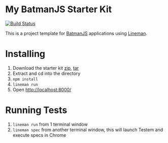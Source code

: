 # My BatmanJS Starter Kit

[![Build Status](https://travis-ci.org/pseudomuto/batman-starterkit.png?branch=travis_ci_integration)](https://travis-ci.org/pseudomuto/batman-starterkit)

This is a project template for [BatmanJS](http://batmanjs.org/) applications using [Lineman](http://www.linemanjs.com).

# Installing

1. Download the starter kit [zip], [tar]
2. Extract and cd into the directory
3. `npm install`
4. `lineman run`
5. Open <http://localhost:8000/>

[zip]: https://github.com/pseudomuto/batman-starterkit/archive/0.3.0.zip
[tar]: https://github.com/pseudomuto/batman-starterkit/archive/0.3.0.tar.gz

# Running Tests

1. `lineman run` from 1 terminal window
2. `lineman spec` from another terminal window, this will launch Testem and execute specs in Chrome
